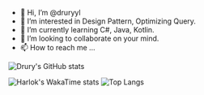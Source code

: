 - 👋 Hi, I’m @druryyl
- 👀 I’m interested in Design Pattern, Optimizing Query.
- 🌱 I’m currently learning C#, Java, Kotlin.
- 💞️ I’m looking to collaborate on your mind.
- 📫 How to reach me ...

<!---
druryyl/druryyl is a ✨ special ✨ repository because its `README.md` (this file) appears on your GitHub profile.
You can click the Preview link to take a look at your changes.
--->
![Drury's GitHub stats](https://github-readme-stats.vercel.app/api?username=druryyl&show_icons=true&theme=shadow_red )

![Harlok's WakaTime stats](https://github-readme-stats.vercel.app/api/wakatime?username=Jude7)
![Top Langs](https://github-readme-stats.vercel.app/api/top-langs/?username=druryyl&layout=compact)
